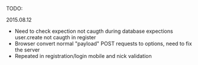 TODO:

2015.08.12
* Need to check expection not caugth during database expections user.create not caugth in register
* Browser convert normal "payload" POST requests to options, need to fix the server
* Repeated in registration/login mobile and nick validation